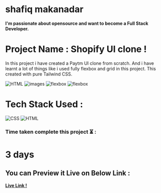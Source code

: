 # shafiq makanadar

**I'm passionate about opensource and want to become a Full Stack Developer.**

# Project Name : Shopify UI clone !

In this project i have created a Paytm UI clone  from scratch. And i have learnt a lot of things like i used fully flexbox and grid in this project. This created with pure Tailwind CSS.

![HTML](https://img.shields.io/badge/-HTML-orange)
![images](https://img.shields.io/badge/-Tailwind%20CSS-brightgreen)
![flexbox](https://img.shields.io/badge/-Flexbox-blue)
![flexbox](https://img.shields.io/badge/-CSS%20grid-blue)

# Tech Stack Used :
![CSS](https://camo.githubusercontent.com/e6b67b27998fca3bccf4c0ee479fc8f9de09d91f389cccfbe6cb1e29c10cfbd7/68747470733a2f2f696d672e736869656c64732e696f2f62616467652f637373332d2532333135373242362e7376673f7374796c653d666f722d7468652d6261646765266c6f676f3d63737333266c6f676f436f6c6f723d7768697465)
![HTML](https://camo.githubusercontent.com/49fbb99f92674cc6825349b154b65aaf4064aec465d61e8e1f9fb99da3d922a1/68747470733a2f2f696d672e736869656c64732e696f2f62616467652f68746d6c352d2532334533344632362e7376673f7374796c653d666f722d7468652d6261646765266c6f676f3d68746d6c35266c6f676f436f6c6f723d7768697465)

### Time taken complete this project :hourglass_flowing_sand:	:

# 3 days



## You can Preview it Live on Below Link :
**[Live Link !](https://paytm-ui-clone-tailwind-css.netlify.app/)**
